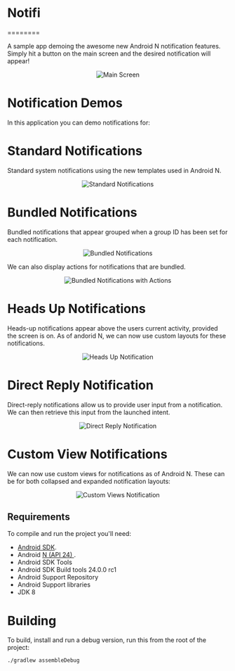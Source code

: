 # Notifi
========

A sample app demoing the awesome new Android N notification features. Simply hit a button on the main screen and the desired notification will appear!

<p align="center">
    <img src="images/main.png" alt="Main Screen"/>
</p>

# Notification Demos

In this application you can demo notifications for:

Standard Notifications
======================

Standard system notifications using the new templates used in Android N.

<p align="center">
    <img src="images/standard_notification.png" alt="Standard Notifications"/>
</p>

Bundled Notifications
=====================

Bundled notifications that appear grouped when a group ID has been set for each notification.

<p align="center">
    <img src="images/bundled_notifs.gif" alt="Bundled Notifications"/>
</p>

We can also display actions for notifications that are bundled.

<p align="center">
    <img src="images/bundled_notifications.gif" alt="Bundled Notifications with Actions"/>
</p>

Heads Up Notifications
======================

Heads-up notifications appear above the users current activity, provided the screen is on. As of andorid N, we can now use custom layouts for these notifications.

<p align="center">
    <img src="images/heads_up.gif" alt="Heads Up Notification"/>
</p>

Direct Reply Notification
=========================

Direct-reply notifications allow us to provide user input from a notification. We can then retrieve this input from the launched intent.

<p align="center">
    <img src="images/direct_reply.gif" alt="Direct Reply Notification"/>
</p>


Custom View Notifications
=========================

We can now use custom views for notifications as of Android N. These can be for both collapsed and expanded notification layouts:

<p align="center">
    <img src="images/custom_views_notification.gif" alt="Custom Views Notification"/>
</p>


Requirements
------------

To compile and run the project you'll need:

- [Android SDK](http://developer.android.com/sdk/index.html).
- Android [N (API 24) ](http://developer.android.com/tools/revisions/platforms.html#5.1).
- Android SDK Tools
- Android SDK Build tools 24.0.0 rc1
- Android Support Repository
- Android Support libraries
- JDK 8

# Building

To build, install and run a debug version, run this from the root of the project:

```./gradlew assembleDebug```
